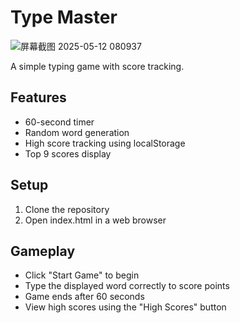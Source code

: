 # Type Master
![屏幕截图 2025-05-12 080937](https://github.com/user-attachments/assets/aa9f00e2-f6c4-4ee6-bbf5-171c66567be7)

A simple typing game with score tracking.

## Features
- 60-second timer
- Random word generation
- High score tracking using localStorage
- Top 9 scores display

## Setup
1. Clone the repository
2. Open index.html in a web browser

## Gameplay
- Click "Start Game" to begin
- Type the displayed word correctly to score points
- Game ends after 60 seconds
- View high scores using the "High Scores" button
